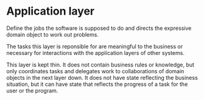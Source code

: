 # Application layer

Define the jobs the software is supposed to do and directs the expressive domain object to work out problems.

The tasks this layer is reponsible for are meaningful to the business or necessary for interactions with the application layers of other systems.

This layer is kept thin. It does not contain business rules or knowledge, but only coordinates tasks and delegates work to collaborations of domain objects in the next layer down. It does not have state reflecting the business situation, but it can have state that reflects the progress of a task for the user or the program.
